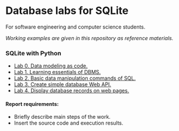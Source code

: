 # Database labs for SQLite

For software engineering and computer science students.

*Working examples are given in this repository as reference materials.*

### SQLite with Python

- [Lab 0. Data modeling as code.](https://github.com/andriikopp/sqlite-labs/tree/main/python#lab-0-data-modeling-as-code)
- [Lab 1. Learning essentials of DBMS.](https://github.com/andriikopp/sqlite-labs/tree/main/python#lab-1-learning-essentials-of-dbms)
- [Lab 2. Basic data manipulation commands of SQL.](https://github.com/andriikopp/sqlite-labs/tree/main/python#lab-2-basic-data-manipulation-commands-of-sql)
- [Lab 3. Create simple database Web API.](https://github.com/andriikopp/sqlite-labs/tree/main/python#lab-3-create-simple-database-web-api)
- [Lab 4. Display database records on web pages.](https://github.com/andriikopp/sqlite-labs/tree/main/python#lab-4-display-database-records-on-web-pages)

#### Report requirements:

- Briefly describe main steps of the work.
- Insert the source code and execution results.
